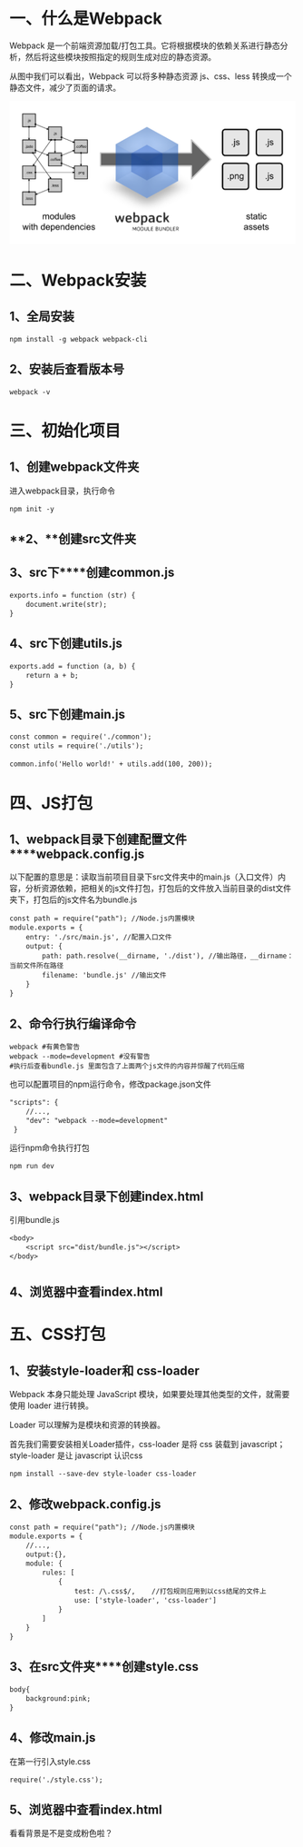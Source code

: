 # 一、什么是Webpack

Webpack 是一个前端资源加载/打包工具。它将根据模块的依赖关系进行静态分析，然后将这些模块按照指定的规则生成对应的静态资源。

从图中我们可以看出，Webpack 可以将多种静态资源 js、css、less 转换成一个静态文件，减少了页面的请求。 

![img](./assets/what-is-webpack.png)

# 二、Webpack安装

## 1、全局安装

```
npm install -g webpack webpack-cli
```

## 2、安装后查看版本号

```
webpack -v
```

# 三、初始化项目

## 1、创建webpack文件夹

进入webpack目录，执行命令

```
npm init -y
```

## **2、****创建src文件夹**

## 3、**src下****创建common.js**

```
exports.info = function (str) {
    document.write(str);
}
```

## **4、src下创建utils.js**

```
exports.add = function (a, b) {
    return a + b;
}
```

## **5、src下创建main.js**

```
const common = require('./common');
const utils = require('./utils');

common.info('Hello world!' + utils.add(100, 200));
```

# **四、JS打包**

## **1、webpack目录下创建配置文件****webpack.config.js**

以下配置的意思是：读取当前项目目录下src文件夹中的main.js（入口文件）内容，分析资源依赖，把相关的js文件打包，打包后的文件放入当前目录的dist文件夹下，打包后的js文件名为bundle.js

```
const path = require("path"); //Node.js内置模块
module.exports = {
    entry: './src/main.js', //配置入口文件
    output: {
        path: path.resolve(__dirname, './dist'), //输出路径，__dirname：当前文件所在路径
        filename: 'bundle.js' //输出文件
    }
}
```

## **2、命令行执行编译命令**

```
webpack #有黄色警告
webpack --mode=development #没有警告
#执行后查看bundle.js 里面包含了上面两个js文件的内容并惊醒了代码压缩
```

也可以配置项目的npm运行命令，修改package.json文件

```
"scripts": {
    //...,
    "dev": "webpack --mode=development"
 }
```

运行npm命令执行打包

```
npm run dev
```

## **3、webpack目录下创建index.html**

引用bundle.js

```
<body>
    <script src="dist/bundle.js"></script>
</body>
```

## 

# 

## 4、浏览器中查看index.html

# **五、CSS打包**

## **1、安装style-loader和 css-loader**

Webpack 本身只能处理 JavaScript 模块，如果要处理其他类型的文件，就需要使用 loader 进行转换。

Loader 可以理解为是模块和资源的转换器。

首先我们需要安装相关Loader插件，css-loader 是将 css 装载到 javascript；style-loader 是让 javascript 认识css

```
npm install --save-dev style-loader css-loader 
```

## **2、修改webpack.config.js**

```
const path = require("path"); //Node.js内置模块
module.exports = {
    //...,
    output:{},
    module: {
        rules: [  
            {  
                test: /\.css$/,    //打包规则应用到以css结尾的文件上
                use: ['style-loader', 'css-loader']
            }  
        ]  
    }
}
```

## **3、在src文件夹****创建style.css**

```
body{
    background:pink;
}
```

## **4、修改main.js** 

在第一行引入style.css

```
require('./style.css');
```

## 5、浏览器中查看index.html 

看看背景是不是变成粉色啦？
